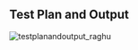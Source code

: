 ## Test Plan and Output

![testplanandoutput_raghu](https://user-images.githubusercontent.com/60956504/152668707-1591f320-9d63-472b-bced-79fdc34de6df.png)
